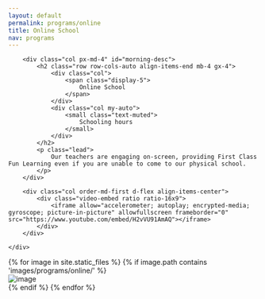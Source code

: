 ```yaml
---
layout: default
permalink: programs/online
title: Online School
nav: programs
---
```


<script src="https://unpkg.com/masonry-layout@4/dist/masonry.pkgd.min.js"></script>

<div class="container py-4 mb-2 col-xl-10">
    <div class="row row-cols-1 row-cols-md-2 g-4">

        <div class="col px-md-4" id="morning-desc">
            <h2 class="row row-cols-auto align-items-end mb-4 gx-4">
                <div class="col">
                    <span class="display-5">
                        Online School
                    </span>
                </div>
                <div class="col my-auto">
                    <small class="text-muted">
                        Schooling hours
                    </small>
                </div>
            </h2>
            <p class="lead">
                Our teachers are engaging on-screen, providing First Class Fun Learning even if you are unable to come to our physical school.
            </p>
        </div>

        <div class="col order-md-first d-flex align-items-center">
            <div class="video-embed ratio ratio-16x9">
                <iframe allow="accelerometer; autoplay; encrypted-media; gyroscope; picture-in-picture" allowfullscreen frameborder="0" src="https://www.youtube.com/embed/H2vVU91AmAQ"></iframe>
            </div>
        </div>

    </div>


</div>

<div class="container-fluid container-md mb-4">
    <div class="row g-2" data-masonry="{&quot;percentPosition&quot;: true }" style="position: relative; height: 690px;">
        {% for image in site.static_files %}
            {% if image.path contains 'images/programs/online/' %}
                <div class="col-sm-6 col-lg-4 col-xl-3">
                    <img src="{{ site.baseurl }}{{ image.path }}" alt="image"/>
                </div>
            {% endif %}
        {% endfor %}
    </div>
</div>